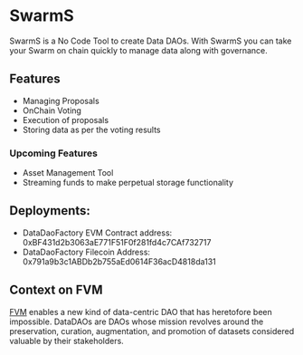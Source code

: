 # SwarmS

SwarmS is a No Code Tool to create Data DAOs. With SwarmS you can take your Swarm on chain quickly to manage data along with governance.

## Features

- Managing Proposals
- OnChain Voting
- Execution of proposals
- Storing data as per the voting results

### Upcoming Features

- Asset Management Tool
- Streaming funds to make perpetual storage functionality

## Deployments:

- DataDaoFactory EVM Contract address: 0xBF431d2b3063aE771F51F0f281fd4c7CAf732717
- DataDaoFactory Filecoin Address: 0x791a9b3c1ABDb2b755aEd0614F36acD4818da131

## Context on FVM

[FVM](https://fvm.filecoin.io/) enables a new kind of data-centric DAO that has heretofore been impossible. DataDAOs are DAOs whose mission revolves around the preservation, curation, augmentation, and promotion of datasets considered valuable by their stakeholders.
